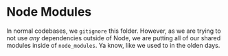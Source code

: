 # Node Modules

In normal codebases, we `gitignore` this folder. However, as we are trying to not
use _any_ dependencies outside of Node, we are putting all of our shared modules
inside of `node_modules`. Ya know, like we used to in the olden days.